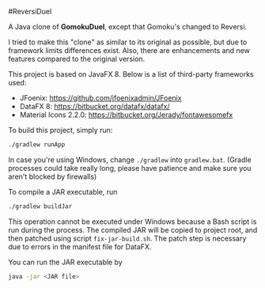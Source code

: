 #ReversiDuel

A Java clone of **GomokuDuel**, except that Gomoku's changed to Reversi.

I tried to make this "clone" as similar to its original as possible, but due to framework limits differences exist. Also, there are enhancements and new features compared to the original version.

This project is based on JavaFX 8. Below is a list of third-party frameworks used:
- JFoenix: https://github.com/jfoenixadmin/JFoenix
- DataFX 8: https://bitbucket.org/datafx/datafx/
- Material Icons 2.2.0: https://bitbucket.org/Jerady/fontawesomefx

To build this project, simply run: 
```bash
./gradlew runApp
```
In case you're using Windows, change `./gradlew` into `gradlew.bat`.
(Gradle processes could take really long, please have patience and make sure you aren't blocked by firewalls)

To compile a JAR executable, run
```bash
./gradlew buildJar
```
This operation cannot be executed under Windows because a Bash script is run during the process.
The compiled JAR will be copied to project root, and then patched using script `fix-jar-build.sh`.
The patch step is necessary due to errors in the manifest file for DataFX.

You can run the JAR executable by
```bash
java -jar <JAR file>
```
